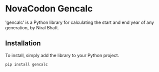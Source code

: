 # NovaCodon Gencalc

'gencalc' is a Python library for calculating the start and end year of any generation, by Niral Bhatt.

## Installation

To install, simply add the library to your Python project.

```bash
pip install gencalc